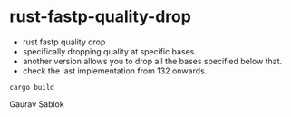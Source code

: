 # rust-fastp-quality-drop
 - rust fastp quality drop 
 - specifically dropping quality at specific bases. 
 - another version allows you to drop all the bases specified below that.
 - check the last implementation from 132 onwards. 

 ```
 cargo build 
 ```
 Gaurav Sablok
